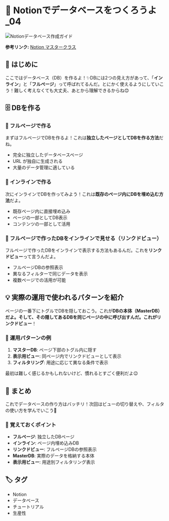 # 📖 Notionでデータベースをつくろうよ_04

![Notionデータベース作成ガイド](/images/note/nb409c8596767_c5334f3cd1c965ecc9a9d4874b085562.png)

**参考リンク:** [Notion マスタークラス](https://basicmasterclass.notion.site/Notion-d8129a5dd8e94dd3a580f0c8188155ea)

## 🎯 はじめに

ここではデータベース（DB）を作るよ！✨DBには2つの見え方があって、「**インライン**」と「**フルページ**」って呼ばれてるんだ。とにかく使えるようにしていこう！難しく考えなくても大丈夫、あとから理解できるからね😊

## 🗄️ DBを作る

### 🌟 フルページで作る

まずはフルページでDBを作るよ！これは**独立したページとしてDBを作る方法**だね。

- 完全に独立したデータベースページ
- URL が独自に生成される
- 大量のデータ管理に適している

### 🌟 インラインで作る

次にインラインでDBを作ってみよう！これは**既存のページ内にDBを埋め込む方法**だよ。

- 既存ページ内に直接埋め込み
- ページの一部としてDB表示
- コンテンツの一部として活用

### 🌟 フルページで作ったDBをインラインで見せる（リンクドビュー）

フルページで作ったDBをインラインで表示する方法もあるんだ。これを**リンクドビュー**って言うんだよ。

- フルページDBの参照表示
- 異なるフィルターで同じデータを表示
- 複数ページでの活用が可能

## 💡 実際の運用で使われるパターンを紹介

ページの一番下にトグルでDBを隠しておこう。これが**DBの本体（MasterDB）**だよ。そして、その隠してあるDBを同じページの中に呼び出すんだ。これが**リンクドビュー**！

### 🔧 運用パターンの例

1. **マスターDB**: ページ下部のトグル内に隠す
2. **表示用ビュー**: 同ページ内でリンクドビューとして表示
3. **フィルタリング**: 用途に応じて異なる条件で表示

最初は難しく感じるかもしれないけど、慣れるとすごく便利だよ😉

## 🚀 まとめ

これでデータベースの作り方はバッチリ！次回はビューの切り替えや、フィルタの使い方を学んでいこう🎯

### 📝 覚えておくポイント

- **フルページ**: 独立したDBページ
- **インライン**: ページ内埋め込みDB
- **リンクドビュー**: フルページDBの参照表示
- **MasterDB**: 実際のデータを格納する本体
- **表示用ビュー**: 用途別フィルタリング表示

## 🏷️ タグ

- Notion
- データベース
- チュートリアル
- 生産性
